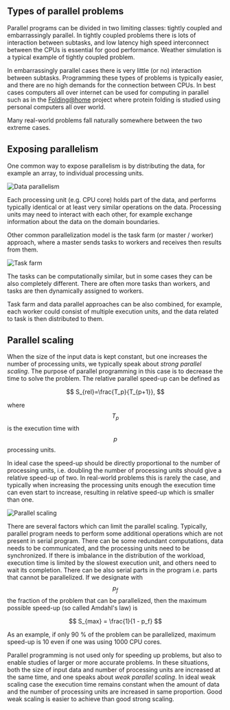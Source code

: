 <!-- Title: Parallel programming concepts -->

<!-- Short description:

In this article we briefly introduce some key concepts related to parallel
programming.

-->


## Types of parallel problems

Parallel programs can be divided in two limiting classes: tightly coupled and
embarrassingly parallel. In tightly coupled problems there is lots of
interaction between subtasks, and low latency high speed interconnect
between the CPUs is essential for good performance. Weather simulation
is a typical example of tightly coupled problem.

In embarrassingly parallel cases there is very little (or no)
interaction between subtasks. Programming these types of problems is
typically easier, and there are no high demands for the connection
between CPUs. In best cases computers all over internet can be used
for computing in parallel such as in the
[Folding@home](https://foldingathome.org/) project where protein
folding is studied using personal computers all over world.

Many real-world problems fall naturally somewhere between the two extreme
cases.

## Exposing parallelism

One common way to expose parallelism is by distributing the data, for example
an array, to individual processing units.

![Data parallelism](../../img/data-parallel.png)

Each processing unit (e.g. CPU core) holds part of the data, and performs
typically identical or at least very similar operations on the data. Processing
units may need to interact with each other, for example exchange information
about the data on the domain boundaries.

Other common parallelization model is the task farm (or master / worker)
approach, where a master sends tasks to workers and receives then results
from them.

![Task farm](../../img/task-farm.png)

The tasks can be computationally similar, but in some cases they can be also
completely different. There are often more tasks than workers, and tasks are
then dynamically assigned to workers.

Task farm and data parallel approaches can be also combined, for example,
each worker could consist of multiple execution units, and the data related
to task is then distributed to them.

## Parallel scaling

When the size of the input data is kept constant, but one increases
the number of processing units, we typically speak about *strong
parallel scaling*. The purpose of parallel programming in this case is
to decrease the time to solve the problem. The relative parallel speed-up can
be defined as

$$
S_{rel}=\frac{T_p}{T_{p+1}},
$$

where $$T_p$$ is the execution time with $$p$$ processing units.

In ideal case the speed-up should be directly proportional to the
number of processing units, i.e. doubling the number of processing
units should give a relative speed-up of two. In real-world problems
this is rarely the case, and typically when increasing the processing
units enough the execution time can even start to increase, resulting
in relative speed-up which is smaller than one.

![Parallel scaling](../../img/scaling.png)

There are several factors which can limit the parallel scaling. Typically,
parallel program needs to perform some additional operations which are not
present in serial program. There can be some redundant computations, data needs
to be communicated, and the processing units need to be synchronized. If there
is imbalance in the distribution of the workload, execution time is limited
by the slowest execution unit, and others need to wait its completion. There
can be also serial parts in the program i.e. parts that cannot be parallelized.
If we designate with $$p_f$$ the fraction of the problem that can be
parallelized, then the maximum possible speed-up (so called Amdahl's law) is

$$
S_{max} = \frac{1}{1 - p_f}
$$

As an example, if only 90 % of the problem can be parallelized, maximum
speed-up is 10 even if one was using 1000 CPU cores.

Parallel programming is not used only for speeding up problems, but also to
enable studies of larger or more accurate problems. In these situations,
both the size of input data and number of processing units are increased at the
same time, and one speaks about *weak parallel scaling*. In ideal weak scaling
case the execution time remains constant when the amount of data and
the number of processing units are increased in same proportion. Good
weak scaling is easier to achieve than good strong scaling.
